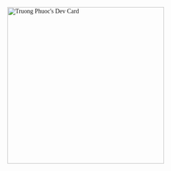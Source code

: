 <a href="https://app.daily.dev/truongphuoc"><img src="https://api.daily.dev/devcards/v2/mt7divzgyFUHTTaNIGOLV.png?type=default&r=fax" width="356" alt="Truong Phuoc's Dev Card"/></a>
<html lang="en-US" class="js-focus-visible" data-js-focus-visible=""><head><style type="text/css">.turbo-progress-bar {
  position: fixed;
  display: block;
  top: 0;
  left: 0;
  height: 3px;
  background: #0076ff;
  z-index: 2147483647;
  transition:
    width 300ms ease-out,
    opacity 150ms 150ms ease-in;
  transform: translate3d(0, 0, 0);
}
</style>
<meta content="text/html; charset=utf-8" http-equiv="Content-Type">
<link as="font" crossorigin="anonymous" href="https://assets.exercism.org/assets/poppins-v20-latin-regular-ac6d71b4d5fdd2b3dabc9a06ff6c001e4251da0b.woff2" rel="preload" type="font/woff2">
<link as="font" crossorigin="anonymous" href="https://assets.exercism.org/assets/poppins-v20-latin-600-179f97ec0275f09603a8db94d4380eb584d81cd5.woff2" rel="preload" type="font/woff2">
<link rel="stylesheet" href="https://assets.exercism.org/assets/website-39c4a5a5071fd301eeea4bb1240fb7976c0cef33.css" data-turbo-track="reload">
<link rel="stylesheet" href="https://assets.exercism.org/assets/profile-48b592cf900c707a2501abe26847bb507df66561.css" data-turbo-track="reload"><link rel="stylesheet" href="https://assets.exercism.org/assets/track-661e16f6d3a0515ac4298dc9d394aa2aee8b6759.css" data-turbo-track="reload">
<link as="font" crossorigin="anonymous" href="https://assets.exercism.org/assets/poppins-v20-latin-500-0da2d17e738f46d2a09e6fb7969da451719a9820.woff2" rel="preload" type="font/woff2">
<link as="font" crossorigin="anonymous" href="https://assets.exercism.org/assets/poppins-v20-latin-700-cb726212d5d525021752a1d8470a0fb593e0c49e.woff2" rel="preload" type="font/woff2">
<link as="font" crossorigin="anonymous" href="https://assets.exercism.org/assets/source-code-pro-v22-latin_latin-ext-regular-ac7e13e27e17f830518f9899f1928cb5bfde3c3b.woff2" rel="preload" type="font/woff2">
<style>
  @font-face {
    font-display: fallback;
    font-family: PoppinsInitial;
    font-weight: 400;
    src: url(https://assets.exercism.org/assets/poppins-v20-latin-regular-ac6d71b4d5fdd2b3dabc9a06ff6c001e4251da0b.woff2) format('woff2');
  }
</style>
<style>
  @font-face {
    font-display: fallback;
    font-family: PoppinsInitial;
    font-weight: 500;
    src: url(https://assets.exercism.org/assets/poppins-v20-latin-600-179f97ec0275f09603a8db94d4380eb584d81cd5.woff2) format('woff2');
  }
</style>
<style>
  @font-face {
    font-display: fallback;
    font-family: PoppinsInitial;
    font-weight: 600;
    src: url(https://assets.exercism.org/assets/poppins-v20-latin-600-179f97ec0275f09603a8db94d4380eb584d81cd5.woff2) format('woff2');
  }
</style>
<style>
  @font-face {
    font-display: fallback;
    font-family: PoppinsInitial;
    font-weight: 700;
    src: url(https://assets.exercism.org/assets/poppins-v20-latin-600-179f97ec0275f09603a8db94d4380eb584d81cd5.woff2) format('woff2');
  }
</style>
<style>
  body {
    --body-font: Poppins, PoppinsInitial, serif;
    font-family: var(--body-font);
    -webkit-font-smoothing: antialiased;
  }
</style>
<link rel="stylesheet" href="https://assets.exercism.org/assets/application-69fb7b3abaf2e7663cc89f6a267aa2796b38294d.css" data-turbo-track="reload">
<script src="https://assets.exercism.org/assets/core-b2c4d22ebaf0c278be84a5f436868441d72701c4.js" crossorigin="anonymous" type="module" data-turbo-track="reload" data-turbo-eval="false"></script>
<script src="https://assets.exercism.org/assets/application-2bb10bce5ce81198ab99a96b11cae9eb56519079.js" crossorigin="anonymous" type="module" data-turbo-track="reload" data-turbo-eval="false" defer="defer"></script>
<script src="https://assets.exercism.org/assets/internal-949c26761100e72912f1ea00fd0465b76c6dfc51.js" crossorigin="anonymous" type="module" data-turbo-track="reload" data-turbo-eval="false" defer="defer"></script>
<link rel="stylesheet" href="https://assets.exercism.org/assets/internal-4863594b00c0b47fec3c059f44133b2ac39650b6.css" data-turbo-track="reload">
<link rel="stylesheet" href="https://assets.exercism.org/assets/signed-in-f14fe847aec9b459a486525edea162647466a0cc.css" data-turbo-track="reload">
<script async="" data-api="/usage/api/event" data-domain="exercism.org" src="/usage/js/script.js"></script>

<meta content="width=device-width, initial-scale=1" name="viewport">
<link href="https://exercism.org/profiles/ttrece" rel="canonical">
<meta name="csrf-param" content="authenticity_token">


<meta name="action-cable-url" content="wss://exercism.org/cable">
<meta content="no-cache" name="turbo-cache-control">
<meta content="language-servers-925786784.eu-west-2.elb.amazonaws.com" name="language-server-url">
<meta content="https://exercism.org/api/v2/bug_reports" name="bug-reports-url">
<meta content="https://exercism.org/api/v2/markdown/parse" name="parse-markdown-url">
<meta content="1788361" name="user-id">
<meta content="pk_live_51IDGMXEoOT0Jqx0UGsyx7fUW7iojTCPobNQDDoVdVY64qsyeNyFDqQRAgXSdj2HF8mYzPGxsBWIEFPnenq0lEhLH00x7KfG52T" name="stripe-publishable-key">
<title>ttrece's profile on Exercism</title>
<meta content="Explore what ttrece has done on Exercism. Dig into their most interesting solutions, top contributions and most inspiring testimonials." name="description">
<meta content="width=device-width, initial-scale=1, viewport-fit=cover" name="viewport">
<meta content="summary_large_image" name="twitter:card">
<meta content="@exercism_io" name="twitter:site">
<meta content="@exercism_io" name="twitter:creator">
<meta content="https://exercism.org/profiles/ttrece?first_time=true" name="twitter:url">
<meta content="ttrece's profile on Exercism" name="twitter:title">
<meta content="Explore what ttrece has done on Exercism. Dig into their most interesting solutions, top contributions and most inspiring testimonials." name="twitter:description">
<meta content="https://exercism.org/profiles/ttrece.jpg" name="twitter:image">
<meta content="ttrece's profile on Exercism" property="og:title">
<meta content="website" property="og:type">
<meta content="https://exercism.org/profiles/ttrece?first_time=true" property="og:url">
<meta content="https://exercism.org/profiles/ttrece.jpg" property="og:image">
<meta content="Explore what ttrece has done on Exercism. Dig into their most interesting solutions, top contributions and most inspiring testimonials." property="og:description">
<meta content="Exercism" property="og:site_name">
<meta content="744760440" property="fb:admins">
<link href="https://assets.exercism.org/meta/apple-touch-icon.png" rel="apple-touch-icon" sizes="180x180">
<link href="https://assets.exercism.org/meta/favicon-32x32.png" rel="icon" sizes="32x32" type="image/png">
<link href="https://assets.exercism.org/meta/favicon-16x16.png" rel="icon" sizes="16x16" type="image/png">
<link href="/site.webmanifest" rel="manifest">
<link href="https://exercism.org/blog.rss" rel="alternate" title="Exercism's Blog" type="application/rss+xml">


<style type="text/css" id="operaUserStyle"></style><style type="text/css"></style><style type="text/css">#tudienjp * :not(svg,path){all:revert}#tudienjp svg{width:auto!important}#tudienjp{font-size:18px!important;font-family:Arial,ヒラギノ角ゴ Pro W3,Hiragino Kaku Gothic Pro,Osaka,メイリオ,Meiryo,ＭＳ Ｐゴシック,MS PGothic,sans-serif!important;color:#000!important;line-height:1.5!important;text-align:left!important}#tudienjp .o-result-item{line-height:1.5;display:block;margin-right:0;cursor:pointer}#tudienjp .o-result-item:hover{border-color:#c6d6ef!important}#tudienjp .o-selected-result{max-height:300px;overflow-y:scroll}#tudienjp .o-selected-result::-webkit-scrollbar{width:13px}#tudienjp .o-selected-result::-webkit-scrollbar-thumb{border-radius:10px;-webkit-box-shadow:inset 3px 0 0 3px #fff;background:rgba(0,0,0,.2)}#tudienjp .o-pop-nav div{font-size:14px;padding:3.2px 8px}#tudienjp .o-pop-speak{margin-top:5px;margin-right:8px;font-size:16px;cursor:pointer}#tudienjp .o-search-mobile{z-index:99998;position:absolute;display:none}#tudienjp .o-popup-tag{z-index:99999;position:absolute;display:none;padding:10px 5px 10px 10px}#tudienjp .o-bg-white{background-color:#fff!important}#tudienjp .o-border{border:1px solid #dee2e6!important}#tudienjp .o-rounded{border-radius:4px!important}#tudienjp .o-shadow{box-shadow:0 8px 16px rgba(0,0,0,.15)!important}#tudienjp .o-btn-close{box-sizing:content-box;width:16px;height:16px;padding:4px 4px;color:#000;background:transparent url("data:image/svg+xml;charset=utf-8,%3Csvg xmlns='http://www.w3.org/2000/svg' viewBox='0 0 16 16'%3E%3Cpath d='M.293.293a1 1 0 011.414 0L8 6.586 14.293.293a1 1 0 111.414 1.414L9.414 8l6.293 6.293a1 1 0 01-1.414 1.414L8 9.414l-6.293 6.293a1 1 0 01-1.414-1.414L6.586 8 .293 1.707a1 1 0 010-1.414z'/%3E%3C/svg%3E") 50%/16px auto no-repeat;border:0;border-radius:4px;opacity:.5;cursor:pointer}#tudienjp .o-btn-close:hover{opacity:.75}#tudienjp .o-me-1{margin-right:4px!important}#tudienjp .o-end-0{right:0!important}#tudienjp .o-top-0{top:0!important}#tudienjp .o-position-absolute{position:absolute!important}#tudienjp ul{padding-left:32px;display:block;list-style-type:disc;-webkit-margin-before:16px;margin-block-start:16px;-webkit-margin-after:16px;margin-block-end:16px;-webkit-margin-start:0;margin-inline-start:0;-webkit-margin-end:0;margin-inline-end:0;-webkit-padding-start:40px;padding-inline-start:40px}#tudienjp .o-pt-1{padding-top:4px!important}#tudienjp .mark,#tudienjp mark{padding:0!important;background-color:#ffffe0!important}#tudienjp .o-mt-1{margin-top:4px!important}#tudienjp .o-p-2{padding:8px!important}#tudienjp .o-mb-1{margin-bottom:4px!important}#tudienjp .o-border-3{border-width:3px!important}#tudienjp .o-text-secondary{color:#6c757d!important}#tudienjp .o-text-primary{cursor:pointer;color:#0d6efd}#tudienjp .o-text-primary:hover{text-decoration:underline}#tudienjp .o-w-100{width:100%!important}#tudienjp .o-link-danger{color:#dc3545}#tudienjp .o-link-danger:hover{color:#0d6efd}#tudienjp .o-link-ah:hover{color:#dc3545}#tudienjp .o-text-decoration-none{text-decoration:none!important}#tudienjp .o-fs-6,#tudienjp .o-small{font-size:16px!important}#tudienjp .o-ms-1{margin-left:4px!important}#tudienjp .o-mt-2{margin-top:8px!important}#tudienjp .o-float-start{float:left!important}#tudienjp label{display:inline-block}#tudienjp .o-float-end{float:right!important}#tudienjp .o-link-secondary{color:#6c757d!important}#tudienjp .o-result-item .o-inflect{font-size:14px;color:#666;overflow:hidden;text-overflow:ellipsis}#tudienjp .o-nav-tabs{border-bottom:1px solid #dee2e6}#tudienjp .o-nav{display:flex;flex-wrap:wrap;padding-left:0;margin-bottom:0;list-style:none}#tudienjp ul{margin-top:0;margin-bottom:16px}#tudienjp li{display:list-item;text-align:-webkit-match-parent}#tudienjp .o-nav-tabs .o-nav-item.show .o-nav-link,#tudienjp .o-nav-tabs .o-nav-link.active{color:#495057;background-color:#fff;border-color:#dee2e6 #dee2e6 #fff}#tudienjp .o-nav-link{display:block;padding:8px 16px;color:#0d6efd;text-decoration:none;transition:color .15s ease-in-out,background-color .15s ease-in-out,border-color .15s ease-in-out;cursor:pointer}#tudienjp .o-nav-tabs .o-nav-link{margin-bottom:-1px;background:0 0;border:1px solid transparent;border-top-left-radius:4px;border-top-right-radius:4px;line-height:1.5}#tudienjp svg:not(:host).o-svg-inline--fa,#tudienjp svg:not(:root).o-svg-inline--fa{overflow:visible;box-sizing:content-box}#tudienjp .o-svg-inline--fa{display:inline-block;height:16px;overflow:visible;vertical-align:-2px}#tudienjp .o-form-check{font-size:16px;font-weight:400;line-height:1.5;color:#212529;-webkit-text-size-adjust:100%;-webkit-tap-highlight-color:transparent;box-sizing:border-box;display:block;min-height:1.5rem;padding-left:1.5em;margin-bottom:0}#tudienjp .o-form-check-input{box-sizing:border-box;margin:0;font-family:inherit;font-size:inherit;line-height:inherit;width:1em;height:1em;margin-top:.25em;vertical-align:top;background-color:#fff;background-repeat:no-repeat;background-position:50%;background-size:contain;border:1px solid rgba(0,0,0,.25);-webkit-appearance:none;-moz-appearance:none;appearance:none;-webkit-print-color-adjust:exact;float:left;margin-left:-1.5em;border-radius:.25em}#tudienjp .o-form-check-input:before{content:""}#tudienjp .o-form-check-input:checked[type=checkbox]{background-color:#0d6efd;border-color:#0d6efd;background-image:url("data:image/svg+xml;charset=utf-8,%3Csvg xmlns='http://www.w3.org/2000/svg' viewBox='0 0 20 20'%3E%3Cpath fill='none' stroke='%23fff' stroke-linecap='round' stroke-linejoin='round' stroke-width='3' d='M6 10l3 3 6-6'/%3E%3C/svg%3E")}#tudienjp del{color:#6c757d!important}</style><style id="mttstyle">
    #mttContainer {
      left: 0 !important;
      top: 0 !important;
      position: fixed !important;
      z-index: 100000200 !important;
      width: 1000px !important;
      margin-left: -500px !important;
      background-color: #00000000  !important;
      pointer-events: none !important;
    }
    .bootstrapiso .tooltip {
      width:auto  !important;
      height:auto  !important;
      background:transparent  !important;
      border:none !important;
      border-radius: 0px !important;
      visibility: visible  !important;
      pointer-events: none !important;
    }
    .bootstrapiso .tooltip-inner {
      font-size: 14px  !important;
      max-width: 200px  !important;
      text-align: center !important;
      backdrop-filter: blur(15px)  !important; 
      background-color: #e6f9ff !important;
      color: #000 !important;
      border-radius: .25rem !important;
      pointer-events: none !important;
    }
    .bootstrapiso .arrow::before {
      border-top-color: #b3ecff !important;
      border-bottom-color: #b3ecff !important;
    }
    </style><style id="turbo-style"></style><link type="text/css" rel="stylesheet" href="https://assets.exercism.org/assets/profile-48b592cf900c707a2501abe26847bb507df66561.css"><meta name="csrf-token" content="QzInXbVb5RNgbrIcGBXhMdmM1qEfn2JzHeWlrwu2tHQTCb1VMXJ67qejfegeW2P0reA2Q6P-e8eunQBuXVNeuA"></head>
<body class="namespace- controller-profiles action-show theme-light user-signed_in">
<header id="site-header"><a class="announcement-bar md:block hidden" href="/insiders"><div class="lg-container"><span class="emoji mr-6">👋</span><span>Enjoying Exercism? We need your help to survive…</span><strong>Please support us if you can!</strong></div></a><div class="lg-container container"><a class="exercism-link xl:block" data-turbo-frame="tf-main" href="/"><img alt="Exercism" class="c-icon" src="https://assets.exercism.org/assets/icons/exercism-with-logo-black-12752bd7fcf6862ba8ad7a2b75e21a9b2409d7fd.svg"></a><div class="docs-search"><div class="c-search-bar"><input class="--search" placeholder="Search Exercism's docs..."></div></div><nav class="signed-in" role="navigation"><ul><li class="nav-element "><a tabindex="0" role="none" class="nav-element-link nav-element-focusable" href="/tracks"><span tabindex="-1" role="none" class="nav-element-label ">Learn</span></a><div class="nav-element-dropdown has-view" style="--dropdown-offset: -0px;" role="menu"><ul><li><a tabindex="0" role="none" class="nav-element-link nav-element-focusable" href="/tracks"><div class="nav-dropdown-element" role="menuitem"><img alt="" class="c-icon filter-none" src="https://assets.exercism.org/assets/icons/nav-tracks-9fea2eca1d8eb6bcb7da69ce8e4fd34631b366e3.svg"><div class="overflow-hidden pr-40"><h6>Language Tracks</h6><p>Upskill in 65+ languages</p></div></div></a><div class="nav-dropdown-view"><div class="nav-dropdown-view-content"><div class="flex flex-row border-b-2 border-backgroundColorNavDropdown py-12 px-20">
<div class="text-h5">Your recent tracks</div>
<a class="ml-auto flex btn-link" href="/tracks"><div>See all</div>
<img alt="" class="c-icon" src="https://assets.exercism.org/assets/icons/arrow-right-0f5e363467e0c55fe280b4864639a9c677afa0d2.svg">
</a></div>
<div class="nav-dropdown-track-list flex flex-col">
<a class="hover:bg-backgroundColorHoverMenuTrack pt-10 pb-16 px-20 bg-backgroundColorA border-b-2 border-backgroundColorNavDropdown" href="/tracks/javascript"><div class="flex flex-row items-start">
<img class="w-[48px] h-[48px] mr-16" src="https://assets.exercism.org/tracks/javascript.svg">
<div class="flex flex-col w-fill">
<div class="text-h6 mb-8">JavaScript</div>
<div class="flex flex-row bg-backgroundColorI rounded-8 mb-12 w-fill h-[6px]">
<div class="rounded-8 h-fill min-w-[6px]" style="background:var(--fillColorProgress);width:6.3%"></div>
</div>
<div class="text-13 leading-150 text-textColor6">Last touched 1 day</div>
</div>
</div>
</a></div>
</div></div></li><li><a tabindex="0" role="none" class="nav-element-link nav-element-focusable" href="/challenges/48in24"><div class="nav-dropdown-element" role="menuitem"><img alt="" class="c-icon filter-none" src="https://assets.exercism.org/assets/icons/nav-12in23-303e03b7ca8a8bee4dce835c02772ea4a3c86b49.svg"><div class="overflow-hidden pr-40"><h6>#48in24 Challenge</h6><p>A different challenge each week in 2024</p></div></div></a><div class="nav-dropdown-view"><div class="nav-dropdown-view-content"><div class="text-center flex flex-col items-center items-stretch pt-32 px-24">
<h2 class="text-h4 mb-8">The #48in24 Challenge</h2>
<p class="text-p-base font-semibold mb-8">
Try out a different programming challenge each week during 2024, curated and guided by us!
</p>
<p class="text-p-base mb-16">
Build your programming skills one week at a time.
Join our community as we explore a different exercise each week, digging into how it can be solved with different languages and paradigms.
</p>
<a class="btn-primary btn-s mb-12" href="/challenges/48in24">Explore #48in24</a>
<p class="text-p-small mb-8">
For each week we've chosen a different exercise to feature, with approaches, walkthroughs, videos, and more.
</p>
</div>
</div></div></li><li><a tabindex="0" role="none" class="nav-element-link nav-element-focusable" href="/journey"><div class="nav-dropdown-element" role="menuitem"><img alt="" class="c-icon filter-none" src="https://assets.exercism.org/assets/icons/nav-journey-08d0785bc7b3d22d165f2865db17ed403851890a.svg"><div class="overflow-hidden pr-40"><h6>Your Journey</h6><p>Explore your Exercism journey</p></div></div></a><div class="nav-dropdown-view"><div class="nav-dropdown-view-content"><div id="journey-view">
<div class="journey-contents">
<div class="content">
<img alt="" class="c-icon" src="https://assets.exercism.org/assets/icons/reputation-5b5938e36519908ac61075db3b9826307a0f907a.svg">
<span>Reputation</span>
</div>
<div class="content">
<img alt="" class="c-icon" src="https://assets.exercism.org/assets/icons/badges-72101413cc294464bcbce9d5b1a87a8876fd7cab.svg">
<span>Badges</span>
</div>
<div class="content">
<img alt="" class="c-icon" src="https://assets.exercism.org/assets/icons/code-history-f2bb78481f54c3df3b45e294bdc554bbdff4d2b1.svg">
<span>History</span>
</div>
<div class="content">
<span>And more…</span>
</div>
</div>
</div>
</div></div></li></ul></div><div class="arrow"></div></li><li class="nav-element "><a tabindex="0" role="none" class="nav-element-link nav-element-focusable" href="/community"><span tabindex="-1" role="none" class="nav-element-label ">Discover</span></a><div class="nav-element-dropdown has-no-view" style="--dropdown-offset: -20px;" role="menu"><ul><li><a tabindex="0" role="none" class="nav-element-link nav-element-focusable" href="/perks"><div class="nav-dropdown-element" role="menuitem"><img alt="" class="c-icon filter-none" src="https://assets.exercism.org/assets/icons/perks-gradient-0e53b8b88c052e0ccfe01e285368fc9f9af379d7.svg"><div class="overflow-hidden pr-40"><h6>Exercism Perks</h6><p>Offers &amp; discounts from our partners</p></div></div></a></li><li><a tabindex="0" role="none" class="nav-element-link nav-element-focusable" href="/community/videos"><div class="nav-dropdown-element" role="menuitem"><img alt="" class="c-icon filter-none" src="https://assets.exercism.org/assets/icons/external-site-youtube-576ec3c908a28230467d08470876b23c722f30da.svg"><div class="overflow-hidden pr-40"><h6>Community Videos</h6><p>Streaming, walkthroughs &amp; more</p></div></div></a></li><li><a tabindex="0" role="none" class="nav-element-link nav-element-focusable" href="/community/brief_introductions"><div class="nav-dropdown-element" role="menuitem"><img alt="" class="c-icon filter-none" src="https://assets.exercism.org/assets/icons/brief-introductions-gradient-3439520e35035eed80d2dd3007a6cd169002a506.svg"><div class="overflow-hidden pr-40"><h6>Brief Introduction Series</h6><p>Short language overviews</p></div></div></a></li><li><a tabindex="0" role="none" class="nav-element-link nav-element-focusable" href="/community/interviews"><div class="nav-dropdown-element" role="menuitem"><img alt="" class="c-icon filter-none" src="https://assets.exercism.org/assets/icons/interview-gradient-af38864f2f7811ce5ed451df999f845ff7ea615b.svg"><div class="overflow-hidden pr-40"><h6>Interviews &amp; Stories</h6><p>Get inspired by people's stories</p></div></div></a></li><li><a tabindex="0" role="none" class="nav-element-link nav-element-focusable" target="_blank" rel="noreferrer" href="/r/discord"><div class="nav-dropdown-element" role="menuitem"><img alt="" class="c-icon filter-none" src="https://assets.exercism.org/assets/icons/external-site-discord-blue-601d4e0f105167ec2923cc05ff798066cef6018c.svg"><div class="overflow-hidden pr-40"><h6>Discord</h6><p>Chat &amp; hang with the community</p></div><img alt="The link opens in a new window or tab" class="c-icon external-icon filter-textColor6" src="https://assets.exercism.org/assets/icons/external-link-49b422d65245eaf4cb29a072e85d73b5c6b8aa04.svg"></div></a></li><li><a tabindex="0" role="none" class="nav-element-link nav-element-focusable" target="_blank" rel="noreferrer" href="/r/forum"><div class="nav-dropdown-element" role="menuitem"><img alt="" class="c-icon filter-none" src="https://assets.exercism.org/assets/icons/discourser-a9f3a217ecdcdf6ad48cc87060162217030d2eb8.svg"><div class="overflow-hidden pr-40"><h6>Forum</h6><p>Dig deeper into topics</p></div><img alt="The link opens in a new window or tab" class="c-icon external-icon filter-textColor6" src="https://assets.exercism.org/assets/icons/external-link-49b422d65245eaf4cb29a072e85d73b5c6b8aa04.svg"></div></a></li></ul></div><div class="arrow"></div></li><li class="nav-element "><a tabindex="0" role="none" class="nav-element-link nav-element-focusable" href="/contributing"><span tabindex="-1" role="none" class="nav-element-label ">Contribute</span></a><div class="nav-element-dropdown has-no-view" style="--dropdown-offset: -20px;" role="menu"><ul><li><a tabindex="0" role="none" class="nav-element-link nav-element-focusable" href="/contributing"><div class="nav-dropdown-element" role="menuitem"><img alt="" class="c-icon filter-textColor6" src="https://assets.exercism.org/assets/icons/overview-9e9a39e9f2e81d2a28adf4254c588f9864d7e3a3.svg"><div class="overflow-hidden pr-40"><h6>Getting started</h6><p>How you can help Exercism</p></div></div></a></li><li><a tabindex="0" role="none" class="nav-element-link nav-element-focusable" href="/mentoring"><div class="nav-dropdown-element" role="menuitem"><img alt="" class="c-icon filter-textColor6" src="https://assets.exercism.org/assets/icons/mentoring-4d1e266458e8e3293b94679b92ccea4aa2cdb58b.svg"><div class="overflow-hidden pr-40"><h6>Mentoring</h6><p>Support others as they learn</p></div></div></a></li><li><a tabindex="0" role="none" class="nav-element-link nav-element-focusable" href="/docs"><div class="nav-dropdown-element" role="menuitem"><img alt="" class="c-icon filter-textColor6" src="https://assets.exercism.org/assets/icons/docs-95801430359f8daa2166eda2663cf925b26e7ac6.svg"><div class="overflow-hidden pr-40"><h6>Docs</h6><p>Everything you need to help</p></div></div></a></li><li><a tabindex="0" role="none" class="nav-element-link nav-element-focusable" href="/contributing/contributors"><div class="nav-dropdown-element" role="menuitem"><img alt="" class="c-icon filter-textColor6" src="https://assets.exercism.org/assets/icons/contributors-8873894d89a89d8a22512b9253d17a57b91df2d7.svg"><div class="overflow-hidden pr-40"><h6>Contributors</h6><p>Meet the people behind Exercism</p></div></div></a></li></ul></div><div class="arrow"></div></li><li class="nav-element "><span tabindex="0" role="none" class="nav-element-label nav-element-focusable">More</span><div class="nav-element-dropdown has-no-view" style="--dropdown-offset: -0px;" role="menu"><ul><li><a tabindex="0" role="none" class="nav-element-link nav-element-focusable" href="/donate"><div class="nav-dropdown-element" role="menuitem"><img alt="" class="c-icon filter-textColor6" src="https://assets.exercism.org/assets/icons/donate-f0162e3dfad842a240d30ef6d422c5f4a969d857.svg"><div class="overflow-hidden pr-40"><h6>Donate</h6><p>Help support our mission</p></div></div></a></li><li><a tabindex="0" role="none" class="nav-element-link nav-element-focusable" href="/about"><div class="nav-dropdown-element" role="menuitem"><img alt="" class="c-icon filter-textColor6" src="https://assets.exercism.org/assets/icons/exercism-face-0c7e5dc39e944a18810e6e770430b3f1e06a81cb.svg"><div class="overflow-hidden pr-40"><h6>About Exercism</h6><p>Learn about our organisation</p></div></div></a></li><li><a tabindex="0" role="none" class="nav-element-link nav-element-focusable" href="/about/impact"><div class="nav-dropdown-element" role="menuitem"><img alt="" class="c-icon filter-textColor6" src="https://assets.exercism.org/assets/icons/report-23dfcc2b358696fb11fa6c7797edfc0d41ae0803.svg"><div class="overflow-hidden pr-40"><h6>Our Impact</h6><p>Explore what we've achieved</p></div></div></a></li><li><a tabindex="0" role="none" class="nav-element-link nav-element-focusable" href="/insiders"><div class="nav-dropdown-element" role="menuitem"><img alt="" class="c-icon filter-none" src="https://assets.exercism.org/assets/icons/insiders-d0418ec8b59d21a8852f7326404fa20b2d21785d.svg"><div class="overflow-hidden pr-40"><h6>Insiders</h6><p>Our way of saying thank you</p></div></div></a></li><li><a tabindex="0" role="none" class="nav-element-link nav-element-focusable" target="_blank" rel="noreferrer" href="https://swag.exercism.org"><div class="nav-dropdown-element" role="menuitem"><img alt="" class="c-icon filter-textColor6" src="https://assets.exercism.org/assets/icons/swag-0760af62a6d6604449903cb919774da3e1d3b4f6.svg"><div class="overflow-hidden pr-40"><h6>SWAG</h6><p>Hoodies, stickers &amp; more</p></div><img alt="The link opens in a new window or tab" class="c-icon external-icon filter-textColor6" src="https://assets.exercism.org/assets/icons/external-link-49b422d65245eaf4cb29a072e85d73b5c6b8aa04.svg"></div></a></li></ul></div><div class="arrow"></div></li><li class="nav-element insiders"><a tabindex="0" role="none" class="nav-element-link nav-element-focusable" href="/insiders"><span tabindex="-1" role="none" class="nav-element-label ">Insiders</span></a><div class="nav-element-dropdown only-view" style="--dropdown-offset: -150px;"><div class="nav-dropdown-view"><div class="nav-dropdown-view-content"><a href="/insiders"><div class="bg-darkBlueViolet flex flex-col px-24 pt-20 pb-24 theme-dark">
<img alt="" class="c-icon w-[48px] h-[48px] mb-16" src="https://assets.exercism.org/assets/icons/insiders-d0418ec8b59d21a8852f7326404fa20b2d21785d.svg">
<h2 class="text-h3 mb-2 !text-white">Exercism Insiders</h2>
<p class="text-h6 mb-8 !text-white">Exercism needs your help to survive &amp; thrive!</p>
<div class="text-p-base mb-12 color-[#cbc9d9] max-w-[370px]">
Donate to Exercism and get behind-the-scenes access and bonus features like
<strong class="color-[#f0f3f9]">Dark Mode, ChatGPT integration, extra mentoring slots, exclusive badges</strong>,
and more.
</div>
<div class="btn-s btn-primary">Learn More</div>
<div class="text-p-small border-t-1 border-borderColor5 mt-16 pt-16 color-[#cbc9d9] max-w-[370px]">
Exercism is a registered not-for-profit. All donations are spent on running and improving the platform.
</div>
</div>
</a></div></div></div><div class="arrow"></div></li><div class="c-react-component c-react-wrapper-common-theme-toggle-button" data-react-id="common-theme-toggle-button" data-react-data="{&quot;links&quot;:{&quot;update&quot;:&quot;https://exercism.org/api/v2/settings/user_preferences&quot;,&quot;insiders&quot;:&quot;/insiders&quot;},&quot;disabled&quot;:true,&quot;default_theme&quot;:null}" data-react-hydrate="false"><div class="ml-24" aria-expanded="false"><button disabled="" class="toggle-button"><label class="switch"><input type="checkbox" readonly=""><span class="slider round"></span></label></button></div></div></ul></nav><div class="user-section"><div class="c-react-component c-react-wrapper-dropdowns-notifications" data-react-id="dropdowns-notifications" data-react-data="{&quot;endpoint&quot;:&quot;https://exercism.org/api/v2/notifications?for_header=true&quot;}" data-react-hydrate="false"><button class="c-notification --single-digit" aria-label="Open notifications" aria-controls="17f155a3-518e-432d-bb46-ed1de453e092" aria-haspopup="true"><img src="https://assets.exercism.org/assets/icons/notifications-2e6c2d672e24a543905250aefc304f77e88718ff.svg" alt="You have 1 notifications" class="c-icon"><div class="--count">1</div></button></div><div class="c-react-component c-react-wrapper-dropdowns-reputation" data-react-id="dropdowns-reputation" data-react-data="{&quot;reputation&quot;:&quot;9&quot;,&quot;is_seen&quot;:false,&quot;endpoint&quot;:&quot;https://exercism.org/api/v2/reputation?for_header=true&quot;}" data-react-hydrate="false"><div class="flex gap-8"><button class="c-primary-reputation" aria-label="9 reputation" aria-controls="bb8321b4-4983-4463-861f-03a85d5036a3" aria-haspopup="true"><img src="https://assets.exercism.org/assets/icons/reputation-5b5938e36519908ac61075db3b9826307a0f907a.svg" alt="Reputation" class="c-icon"><span>9</span><div class="--notification unseen"></div></button></div></div><div class="c-react-component c-react-wrapper-dropdowns-dropdown" data-react-id="dropdowns-dropdown" data-react-data="{&quot;menu_button&quot;:{&quot;label&quot;:&quot;Button to open the profile menu&quot;,&quot;className&quot;:&quot;user-menu&quot;,&quot;html&quot;:&quot;\u003cdiv class=\&quot;c-avatar\&quot; style=\&quot;background-image:url(\u0026quot;https://assets.exercism.org/avatars/1788361/0\u0026quot;)\&quot;\u003e\u003cimg alt=\&quot;Uploaded avatar of ttrece\&quot; class=\&quot;sr-only\&quot; src=\&quot;https://assets.exercism.org/avatars/1788361/0\&quot; /\u003e\u003c/div\u003e\u003cimg alt=\&quot;Profile Menu\&quot; class=\&quot;c-icon\&quot; src=\&quot;https://assets.exercism.org/assets/icons/more-vertical-371ef6f2314bb5dbe5d3892a7ee098c6ebc3cf30.svg\&quot; /\u003e&quot;},&quot;menu_items&quot;:[{&quot;html&quot;:&quot;\u003ca href=\&quot;/profiles/ttrece\&quot;\u003e\u003cdiv class=\&quot;c-avatar\&quot; style=\&quot;background-image:url(\u0026quot;https://assets.exercism.org/avatars/1788361/0\u0026quot;)\&quot;\u003e\u003cimg alt=\&quot;Your uploaded avatar\&quot; class=\&quot;sr-only\&quot; src=\&quot;https://assets.exercism.org/avatars/1788361/0\&quot; /\u003e\u003c/div\u003e\u003cdiv class=\&quot;info\&quot;\u003e\u003cdiv class=\&quot;name\&quot;\u003eThomas Truong\u003c/div\u003e\u003cdiv class=\&quot;handle flex\&quot;\u003e\u003cspan\u003e@\u003c/span\u003e\u003cspan class=\&quot;inline-flex items-center leading-150\&quot;\u003ettrece\u003c/span\u003e\u003c/div\u003e\u003c/div\u003e\u003cimg alt=\&quot;Open public profile\&quot; class=\&quot;c-icon\&quot; src=\&quot;https://assets.exercism.org/assets/icons/external-link-49b422d65245eaf4cb29a072e85d73b5c6b8aa04.svg\&quot; /\u003e\u003c/a\u003e&quot;,&quot;className&quot;:&quot;profile&quot;},{&quot;html&quot;:&quot;\u003cdiv class=\&quot;c-primary-reputation\&quot; aria-label=\&quot;9 reputation\&quot;\u003e\u003cimg alt=\&quot;Reputation\&quot; class=\&quot;c-icon\&quot; src=\&quot;https://assets.exercism.org/assets/icons/reputation-5b5938e36519908ac61075db3b9826307a0f907a.svg\&quot; /\u003e\u003cspan\u003e9\u003c/span\u003e\u003c/div\u003e&quot;,&quot;className&quot;:&quot;reputation&quot;},{&quot;html&quot;:&quot;\u003ca href=\&quot;/dashboard\&quot;\u003eDashboard\u003c/a\u003e&quot;,&quot;className&quot;:&quot;opt site-link&quot;},{&quot;html&quot;:&quot;\u003ca href=\&quot;/tracks\&quot;\u003eTracks\u003c/a\u003e&quot;,&quot;className&quot;:&quot;opt site-link&quot;},{&quot;html&quot;:&quot;\u003ca href=\&quot;/mentoring/inbox\&quot;\u003eMentoring\u003c/a\u003e&quot;,&quot;className&quot;:&quot;opt site-link&quot;},{&quot;html&quot;:&quot;\u003ca href=\&quot;/community\&quot;\u003eCommunity\u003c/a\u003e&quot;,&quot;className&quot;:&quot;opt site-link&quot;},{&quot;html&quot;:&quot;\u003ca href=\&quot;/insiders\&quot;\u003eInsiders 💜\u003c/a\u003e&quot;,&quot;className&quot;:&quot;opt site-link&quot;},{&quot;html&quot;:&quot;\u003ca href=\&quot;/donate\&quot;\u003eDonate\u003c/a\u003e&quot;,&quot;className&quot;:&quot;opt site-link donate&quot;},{&quot;html&quot;:&quot;\u003ca href=\&quot;/profiles/ttrece\&quot;\u003ePublic Profile\u003c/a\u003e&quot;,&quot;className&quot;:&quot;opt&quot;},{&quot;html&quot;:&quot;\u003ca href=\&quot;/journey\&quot;\u003eYour Journey\u003c/a\u003e&quot;,&quot;className&quot;:&quot;opt&quot;},{&quot;html&quot;:&quot;\u003ca href=\&quot;/settings\&quot;\u003eSettings\u003c/a\u003e&quot;,&quot;className&quot;:&quot;opt&quot;},{&quot;html&quot;:&quot;\u003cform class=\&quot;button_to\&quot; method=\&quot;post\&quot; action=\&quot;/users/sign_out\&quot;\u003e\u003cinput type=\&quot;hidden\&quot; name=\&quot;_method\&quot; value=\&quot;delete\&quot; autocomplete=\&quot;off\&quot; /\u003e\u003cbutton type=\&quot;submit\&quot;\u003eSign out\u003c/button\u003e\u003cinput type=\&quot;hidden\&quot; name=\&quot;authenticity_token\&quot; value=\&quot;i3p8SKUmruT3EEBp0BMVXjzzxKPSScg_s_2DofZxfLF6MJwRUyecMJB6Syf3OyuP_f9C-2E2IRHYlEnNZ8b5Jg\&quot; autocomplete=\&quot;off\&quot; /\u003e\u003c/form\u003e&quot;,&quot;className&quot;:&quot;opt&quot;}]}" data-react-hydrate="false"><button class="user-menu " aria-label="Button to open the profile menu" aria-controls="1e6cbbd4-e5d3-4b22-a797-aef7e7a2ebcd" aria-haspopup="true"><div class="c-avatar" style="background-image:url(&quot;https://assets.exercism.org/avatars/1788361/0&quot;)"><img alt="Uploaded avatar of ttrece" class="sr-only" src="https://assets.exercism.org/avatars/1788361/0"></div><img alt="Profile Menu" class="c-icon" src="https://assets.exercism.org/assets/icons/more-vertical-371ef6f2314bb5dbe5d3892a7ee098c6ebc3cf30.svg"></button></div></div></div></header>
<turbo-frame data-turbo-action="advance" id="tf-main"><link rel="stylesheet" href="https://assets.exercism.org/assets/profile-48b592cf900c707a2501abe26847bb507df66561.css" data-turbo-track="reload"><link rel="stylesheet" href="https://assets.exercism.org/assets/track-661e16f6d3a0515ac4298dc9d394aa2aee8b6759.css" data-turbo-track="reload">
<div class="c-react-component c-react-wrapper-profile-first-time-modal" data-react-id="profile-first-time-modal" data-react-data="{&quot;links&quot;:{&quot;profile&quot;:&quot;https://exercism.org/profiles/ttrece&quot;}}" data-react-hydrate="false"></div>
<div id="page-profile">
<header class="c-profile-header">
<div class="lg-container">
<div class="info-section">
<div class="c-avatar" style="background-image:url(&quot;https://assets.exercism.org/avatars/1788361/0&quot;)"><img alt="Uploaded avatar of ttrece" class="sr-only" src="https://assets.exercism.org/avatars/1788361/0"></div>
<div class="info">
<div class="heading">
<h1><span class="inline-flex items-center leading-150">ttrece</span></h1>
<div class="c-primary-reputation" aria-label="9 reputation"><img alt="Reputation" class="c-icon" src="https://assets.exercism.org/assets/icons/reputation-5b5938e36519908ac61075db3b9826307a0f907a.svg"><span>9</span></div>
<div class="tracks">
</div>
</div>
<div class="name">Thomas Truong</div>
<div class="details">
<div class="location">
<img alt="Located in" class="c-icon" src="https://assets.exercism.org/assets/icons/location-bd26e6dfc9d9d8b448b8e1f4637792133e507d2e.svg">
Ho Chi Minh city
</div>
<div class="joined">
<img alt="" class="c-icon" src="https://assets.exercism.org/assets/icons/clock-0de46e42eaaa13df638aa34b8f027f4ca1939bc9.svg">
<time>Joined Jan 2024</time>
</div>
</div>
</div>
<div class="badges-and-tags">
<div class="header">
<img alt="" class="c-icon" src="https://assets.exercism.org/assets/icons/badges-72101413cc294464bcbce9d5b1a87a8876fd7cab.svg">
<h3>2 badges collected</h3>
<a class="c-prominent-link" href="/profiles/ttrece/badges"><span>See all</span><img alt="" class="c-icon" src="https://assets.exercism.org/assets/icons/arrow-right-0f5e363467e0c55fe280b4864639a9c677afa0d2.svg"></a>
</div>
<a href="/profiles/ttrece/badges"><div class="badges">
<div class="c-badge">
<div class="c-badge-medallion --common">
<img alt="Badge: Rookie" class="c-icon" src="https://assets.exercism.org/assets/icons/editor-f3dbecf27d40b9fe69cc3d72364d6376cf9e8710.svg">
</div>
</div>
<div class="c-badge">
<div class="c-badge-medallion --common">
<img alt="Badge: Member" class="c-icon" src="https://assets.exercism.org/assets/icons/logo-42e9b829cf6816496069a62608cb51e7c13624bd.svg">
</div>
</div>
</div>
</a></div>
</div>
<div class="tabs-section scroll-x-hidden" data-scrollable-container="true">
<a data-scroll-into-view="X" class="c-tab-2 selected" href="/profiles/ttrece"><img alt="" class="c-icon" src="https://assets.exercism.org/assets/icons/overview-9e9a39e9f2e81d2a28adf4254c588f9864d7e3a3.svg">
<span>Summary</span>
</a><a class="c-tab-2 " href="/profiles/ttrece/solutions"><img alt="" class="c-icon" src="https://assets.exercism.org/assets/icons/community-solutions-ca68d8db02e92d9d9c5e4c46680902caa24d1c11.svg">
<span>Published Solutions</span>
</a><a class="c-tab-2 " href="/profiles/ttrece/badges"><img alt="" class="c-icon" src="https://assets.exercism.org/assets/icons/badges-72101413cc294464bcbce9d5b1a87a8876fd7cab.svg">
<span>Badges</span>
</a><div class="external-links">
</div>
</div>
</div>
</header>

<article>
<div class="c-react-component c-react-wrapper-profile-contributions-summary" data-react-id="profile-contributions-summary" data-react-data="{&quot;tracks&quot;:[{&quot;slug&quot;:null,&quot;title&quot;:&quot;All Tracks&quot;,&quot;icon_url&quot;:null,&quot;categories&quot;:[{&quot;id&quot;:&quot;publishing&quot;,&quot;reputation&quot;:9,&quot;metric_full&quot;:&quot;9 solutions published&quot;,&quot;metric_short&quot;:&quot;9 solutions&quot;},{&quot;id&quot;:&quot;mentoring&quot;,&quot;reputation&quot;:0,&quot;metric_full&quot;:&quot;No students mentored&quot;,&quot;metric_short&quot;:&quot;No students&quot;},{&quot;id&quot;:&quot;authoring&quot;,&quot;reputation&quot;:0,&quot;metric_full&quot;:&quot;No exercises contributed&quot;,&quot;metric_short&quot;:&quot;No exercises&quot;},{&quot;id&quot;:&quot;building&quot;,&quot;reputation&quot;:0,&quot;metric_full&quot;:&quot;No PRs accepted&quot;,&quot;metric_short&quot;:&quot;No PRs accepted&quot;},{&quot;id&quot;:&quot;maintaining&quot;,&quot;reputation&quot;:0,&quot;metric_full&quot;:&quot;No PRs reviewed&quot;,&quot;metric_short&quot;:&quot;No PRs reviewed&quot;},{&quot;id&quot;:&quot;other&quot;,&quot;reputation&quot;:0}]},{&quot;slug&quot;:&quot;javascript&quot;,&quot;title&quot;:&quot;JavaScript&quot;,&quot;icon_url&quot;:&quot;https://assets.exercism.org/tracks/javascript.svg&quot;,&quot;categories&quot;:[{&quot;id&quot;:&quot;publishing&quot;,&quot;reputation&quot;:9,&quot;metric_full&quot;:&quot;9 solutions published&quot;,&quot;metric_short&quot;:&quot;9 solutions&quot;},{&quot;id&quot;:&quot;mentoring&quot;,&quot;reputation&quot;:0,&quot;metric_full&quot;:&quot;No students mentored&quot;,&quot;metric_short&quot;:&quot;No students&quot;},{&quot;id&quot;:&quot;authoring&quot;,&quot;reputation&quot;:0,&quot;metric_full&quot;:&quot;No exercises contributed&quot;,&quot;metric_short&quot;:&quot;No exercises&quot;},{&quot;id&quot;:&quot;building&quot;,&quot;reputation&quot;:0,&quot;metric_full&quot;:&quot;No PRs accepted&quot;,&quot;metric_short&quot;:&quot;No PRs accepted&quot;},{&quot;id&quot;:&quot;maintaining&quot;,&quot;reputation&quot;:0,&quot;metric_full&quot;:&quot;No PRs reviewed&quot;,&quot;metric_short&quot;:&quot;No PRs reviewed&quot;},{&quot;id&quot;:&quot;other&quot;,&quot;reputation&quot;:0}]}],&quot;handle&quot;:&quot;ttrece&quot;,&quot;links&quot;:{&quot;contributions&quot;:&quot;https://exercism.org/profiles/ttrece/contributions&quot;}}" data-react-hydrate="false"><div class="lg-container container"><section class="contributions-section c-contributions-summary"><div class="summary"><header class="section-header"><div class="c-icon --hex"><img src="https://assets.exercism.org/assets/icons/contribute-269d926a07a0b503203914911e0a5704469ae8c4.svg" alt=""></div><h2>Contributions</h2></header><div class="c-primary-reputation --large">ttrece has<img src="https://assets.exercism.org/assets/icons/reputation-5b5938e36519908ac61075db3b9826307a0f907a.svg" alt="" class="c-icon">9 Reputation</div><div class="c-single-select c-track-select --size-large"><button type="button" aria-controls="79b2fa39-9193-4ddd-9bf6-6dd2651c7fd6" aria-haspopup="true"><div class="value"><img src="https://assets.exercism.org/assets/icons/all-tracks-5723af830c1df04c577e2aefdc8003f62c4270ec.svg" alt="" class="c-icon all"><div class="track-title">All Tracks</div><div class="count">9 rep</div></div><img src="https://assets.exercism.org/assets/icons/chevron-down-5ae28e42ee217bae38f4eb1c119cafd0301dd5f6.svg" alt="Click to change" class="c-icon action-icon"></button></div><div class="category"><div class="c-icon --hex"><img src="https://assets.exercism.org/assets/icons/community-solutions-ca68d8db02e92d9d9c5e4c46680902caa24d1c11.svg" alt=""></div><div class="info"><div class="title">Publishing</div><div class="subtitle">9 solutions published</div></div><div class="reputation">9 rep</div></div><div class="category"><div class="c-icon --hex"><img src="https://assets.exercism.org/assets/icons/mentoring-4d1e266458e8e3293b94679b92ccea4aa2cdb58b.svg" alt=""></div><div class="info"><div class="title">Mentoring</div><div class="subtitle">No students mentored</div></div><div class="reputation">No rep</div></div><div class="category"><div class="c-icon --hex"><img src="https://assets.exercism.org/assets/icons/authoring-1741ad702c0fb211dc1a42b66df21f7c8dfcbf91.svg" alt=""></div><div class="info"><div class="title">Authoring</div><div class="subtitle">No exercises contributed</div></div><div class="reputation">No rep</div></div><div class="category"><div class="c-icon --hex"><img src="https://assets.exercism.org/assets/icons/building-063652461094d5ce92b137453e734fcff2caaf68.svg" alt=""></div><div class="info"><div class="title">Building</div><div class="subtitle">No PRs accepted</div></div><div class="reputation">No rep</div></div><div class="category"><div class="c-icon --hex"><img src="https://assets.exercism.org/assets/icons/maintaining-f3ab75a0a297f4cd2c62043894f47723cc82aecf.svg" alt=""></div><div class="info"><div class="title">Maintaining</div><div class="subtitle">No PRs reviewed</div></div><div class="reputation">No rep</div></div><div class="category"><div class="c-icon --hex"><img src="https://assets.exercism.org/assets/icons/more-horizontal-3d03736796a8555be89dea121bbb1721f6703001.svg" alt=""></div><div class="info"><div class="title">Other</div></div><div class="reputation">No rep</div></div><a href="https://exercism.org/profiles/ttrece/contributions" class="c-prominent-link --with-bg"><span>See ttrece's contributions</span><img src="https://assets.exercism.org/assets/icons/arrow-right-0f5e363467e0c55fe280b4864639a9c677afa0d2.svg" alt="" class="c-icon"></a></div><div class="chart-container"><div class="label" style="left: 300px; margin-left: -61px; bottom: 538px; visibility: visible;"><div class="c-icon --hex"><img src="https://assets.exercism.org/assets/icons/community-solutions-ca68d8db02e92d9d9c5e4c46680902caa24d1c11.svg" alt=""></div><div class="title">Publishing</div><div class="subtitle">9 solutions</div></div><div class="label" style="left: 470.813px; bottom: 388px; visibility: visible;"><div class="c-icon --hex"><img src="https://assets.exercism.org/assets/icons/mentoring-4d1e266458e8e3293b94679b92ccea4aa2cdb58b.svg" alt=""></div><div class="title">Mentoring</div><div class="subtitle">No students</div></div><div class="label" style="left: 470.813px; bottom: 188px; visibility: visible;"><div class="c-icon --hex"><img src="https://assets.exercism.org/assets/icons/authoring-1741ad702c0fb211dc1a42b66df21f7c8dfcbf91.svg" alt=""></div><div class="title">Authoring</div><div class="subtitle">No exercises</div></div><div class="label" style="left: 300px; margin-left: -63px; bottom: 38px; visibility: visible;"><div class="c-icon --hex"><img src="https://assets.exercism.org/assets/icons/building-063652461094d5ce92b137453e734fcff2caaf68.svg" alt=""></div><div class="title">Building</div><div class="subtitle">No PRs accepted</div></div><div class="label" style="left: 7.18722px; bottom: 188px; visibility: visible;"><div class="c-icon --hex"><img src="https://assets.exercism.org/assets/icons/maintaining-f3ab75a0a297f4cd2c62043894f47723cc82aecf.svg" alt=""></div><div class="title">Maintaining</div><div class="subtitle">No PRs reviewed</div></div><div class="label" style="left: 7.18722px; bottom: 400px; visibility: visible;"><div class="c-icon --hex"><img src="https://assets.exercism.org/assets/icons/more-horizontal-3d03736796a8555be89dea121bbb1721f6703001.svg" alt=""></div><div class="title">Other</div></div><div class="chart"><canvas id="contributions-chart" width="600" height="600" style="display: block; box-sizing: border-box; height: 400px; width: 400px;"></canvas></div></div></section></div></div>
<section class="published-solutions-section">
<div class="lg-container container">
<header class="section-header">
<div class="c-icon  --hex"><img alt="" src="https://assets.exercism.org/assets/icons/community-solutions-ca68d8db02e92d9d9c5e4c46680902caa24d1c11.svg"></div>
<h2 class="published-solutions" data-total-count="9">Published Solutions</h2>
<hr class="c-divider">
</header>
<div class="solutions">
<div class="c-react-component c-react-wrapper-common-community-solution" data-react-id="common-community-solution" data-react-data="{&quot;solution&quot;:{&quot;uuid&quot;:&quot;b0243ac676374c0487ba9424f9444264&quot;,&quot;snippet&quot;:&quot;export function hello() {\n  return 'Hello, World!';\n}\n&quot;,&quot;num_views&quot;:0,&quot;num_stars&quot;:0,&quot;num_comments&quot;:0,&quot;representation_num_published_solutions&quot;:41011,&quot;num_iterations&quot;:1,&quot;num_loc&quot;:3,&quot;iteration_status&quot;:&quot;celebratory_automated_feedback&quot;,&quot;published_iteration_head_tests_status&quot;:&quot;passed&quot;,&quot;published_at&quot;:&quot;2024-02-20T13:55:30.000Z&quot;,&quot;is_out_of_date&quot;:false,&quot;language&quot;:&quot;javascript&quot;,&quot;author&quot;:{&quot;handle&quot;:&quot;ttrece&quot;,&quot;avatar_url&quot;:&quot;https://assets.exercism.org/avatars/1788361/0&quot;,&quot;flair&quot;:null},&quot;exercise&quot;:{&quot;title&quot;:&quot;Hello World&quot;,&quot;icon_url&quot;:&quot;https://assets.exercism.org/exercises/hello-world.svg&quot;},&quot;track&quot;:{&quot;title&quot;:&quot;JavaScript&quot;,&quot;icon_url&quot;:&quot;https://assets.exercism.org/tracks/javascript.svg&quot;,&quot;highlightjs_language&quot;:&quot;javascript&quot;},&quot;links&quot;:{&quot;public_url&quot;:&quot;https://exercism.org/tracks/javascript/exercises/hello-world/solutions/ttrece&quot;,&quot;private_iterations_url&quot;:&quot;https://exercism.org/tracks/javascript/exercises/hello-world/iterations&quot;}},&quot;context&quot;:&quot;profile&quot;}" data-react-hydrate="false"><a href="https://exercism.org/tracks/javascript/exercises/hello-world/solutions/ttrece" class="c-community-solution"><header class="--header"><img class="c-icon c-exercise-icon" src="https://assets.exercism.org/exercises/hello-world.svg" alt="Icon for exercise called Hello World"><div class="--info"><div class="--title">Hello World</div><div class="--subtitle">in JavaScript</div></div><div><img src="https://assets.exercism.org/assets/icons/golden-check-2f69330653eeb5abddb7f7b3c6dc7f26263b154d.svg" alt="This solution passes the tests of the latest version of this exercise" class="c-icon passed-up-to-date-tests"></div></header><pre><code class="language-javascript hljs" data-highlighted="true"><span class="hljs-keyword">export</span> <span class="hljs-keyword">function</span> <span class="hljs-title function_">hello</span>(<span class="hljs-params"></span>) {
  <span class="hljs-keyword">return</span> <span class="hljs-string">'Hello, World!'</span>;
}
</code></pre><footer class="--footer"><time datetime="2024-02-20T13:55:30.000Z">Published 2d ago</time><div class="--counts"><div class="--count" title="Number of times someone has published a solution similar to this"><img src="https://assets.exercism.org/assets/icons/upload-bf4574469c43748e23a0fed9e3e0a742cac220b7.svg" alt="" class="c-icon"><div class="--num">41.011</div></div><div class="--count" title="Number of lines of code in the solution"><img src="https://assets.exercism.org/assets/icons/loc-cd0391ee3de9351de6ba23b28e291c17412a2e93.svg" alt="" class="c-icon"><div class="--num">3</div></div><div class="--count" title="Number of times solution has been starred"><img src="https://assets.exercism.org/assets/icons/star-b6f0d760c6366aee15498633c8cb62551bce6d39.svg" alt="" class="c-icon"><div class="--num">0</div></div></div></footer></a></div>
<div class="c-react-component c-react-wrapper-common-community-solution" data-react-id="common-community-solution" data-react-data="{&quot;solution&quot;:{&quot;uuid&quot;:&quot;adfc4a2754ea48f791295fdc8f5ae7ec&quot;,&quot;snippet&quot;:&quot;export function timeToMixJuice(name) {\n  var time;\n  switch(name) {\n    case \&quot;Pure Strawberry Joy\&quot;:\n      time = 0.5;\n      break;\n    case \&quot;Energizer\&quot;:\n      time = 1.5;\n      break;\n     case \&quot;Green Garden\&quot;:\n&quot;,&quot;num_views&quot;:0,&quot;num_stars&quot;:0,&quot;num_comments&quot;:0,&quot;representation_num_published_solutions&quot;:1,&quot;num_iterations&quot;:1,&quot;num_loc&quot;:56,&quot;iteration_status&quot;:&quot;no_automated_feedback&quot;,&quot;published_iteration_head_tests_status&quot;:&quot;passed&quot;,&quot;published_at&quot;:&quot;2024-02-21T04:32:28.000Z&quot;,&quot;is_out_of_date&quot;:false,&quot;language&quot;:&quot;javascript&quot;,&quot;author&quot;:{&quot;handle&quot;:&quot;ttrece&quot;,&quot;avatar_url&quot;:&quot;https://assets.exercism.org/avatars/1788361/0&quot;,&quot;flair&quot;:null},&quot;exercise&quot;:{&quot;title&quot;:&quot;Mixed Juices&quot;,&quot;icon_url&quot;:&quot;https://assets.exercism.org/exercises/mixed-juices.svg&quot;},&quot;track&quot;:{&quot;title&quot;:&quot;JavaScript&quot;,&quot;icon_url&quot;:&quot;https://assets.exercism.org/tracks/javascript.svg&quot;,&quot;highlightjs_language&quot;:&quot;javascript&quot;},&quot;links&quot;:{&quot;public_url&quot;:&quot;https://exercism.org/tracks/javascript/exercises/mixed-juices/solutions/ttrece&quot;,&quot;private_iterations_url&quot;:&quot;https://exercism.org/tracks/javascript/exercises/mixed-juices/iterations&quot;}},&quot;context&quot;:&quot;profile&quot;}" data-react-hydrate="false"><a href="https://exercism.org/tracks/javascript/exercises/mixed-juices/solutions/ttrece" class="c-community-solution"><header class="--header"><img class="c-icon c-exercise-icon" src="https://assets.exercism.org/exercises/mixed-juices.svg" alt="Icon for exercise called Mixed Juices"><div class="--info"><div class="--title">Mixed Juices</div><div class="--subtitle">in JavaScript</div></div><div><img src="https://assets.exercism.org/assets/icons/golden-check-2f69330653eeb5abddb7f7b3c6dc7f26263b154d.svg" alt="This solution passes the tests of the latest version of this exercise" class="c-icon passed-up-to-date-tests"></div></header><pre><code class="language-javascript hljs" data-highlighted="true"><span class="hljs-keyword">export</span> <span class="hljs-keyword">function</span> <span class="hljs-title function_">timeToMixJuice</span>(<span class="hljs-params">name</span>) {
  <span class="hljs-keyword">var</span> time;
  <span class="hljs-keyword">switch</span>(name) {
    <span class="hljs-keyword">case</span> <span class="hljs-string">"Pure Strawberry Joy"</span>:
      time = <span class="hljs-number">0.5</span>;
      <span class="hljs-keyword">break</span>;
    <span class="hljs-keyword">case</span> <span class="hljs-string">"Energizer"</span>:
      time = <span class="hljs-number">1.5</span>;
      <span class="hljs-keyword">break</span>;
     <span class="hljs-keyword">case</span> <span class="hljs-string">"Green Garden"</span>:
</code></pre><footer class="--footer"><time datetime="2024-02-21T04:32:28.000Z">Published 1d ago</time><div class="--counts"><div class="--count" title="Number of times someone has published a solution similar to this"><img src="https://assets.exercism.org/assets/icons/upload-bf4574469c43748e23a0fed9e3e0a742cac220b7.svg" alt="" class="c-icon"><div class="--num">1</div></div><div class="--count" title="Number of lines of code in the solution"><img src="https://assets.exercism.org/assets/icons/loc-cd0391ee3de9351de6ba23b28e291c17412a2e93.svg" alt="" class="c-icon"><div class="--num">56</div></div><div class="--count" title="Number of times solution has been starred"><img src="https://assets.exercism.org/assets/icons/star-b6f0d760c6366aee15498633c8cb62551bce6d39.svg" alt="" class="c-icon"><div class="--num">0</div></div></div></footer></a></div>
<div class="c-react-component c-react-wrapper-common-community-solution" data-react-id="common-community-solution" data-react-data="{&quot;solution&quot;:{&quot;uuid&quot;:&quot;562cfcaf4233444fa323944648ddbc38&quot;,&quot;snippet&quot;:&quot;export function canExecuteFastAttack(knightIsAwake) {\n    if(knightIsAwake == true) {\n      return false;\n    } else {\n      return true;\n    }\n\n}\n\nexport function canSpy(knightIsAwake, archerIsAwake, prisonerIsAwake) {\n&quot;,&quot;num_views&quot;:0,&quot;num_stars&quot;:0,&quot;num_comments&quot;:0,&quot;representation_num_published_solutions&quot;:1,&quot;num_iterations&quot;:1,&quot;num_loc&quot;:37,&quot;iteration_status&quot;:&quot;no_automated_feedback&quot;,&quot;published_iteration_head_tests_status&quot;:&quot;passed&quot;,&quot;published_at&quot;:&quot;2024-02-20T13:56:27.000Z&quot;,&quot;is_out_of_date&quot;:false,&quot;language&quot;:&quot;javascript&quot;,&quot;author&quot;:{&quot;handle&quot;:&quot;ttrece&quot;,&quot;avatar_url&quot;:&quot;https://assets.exercism.org/avatars/1788361/0&quot;,&quot;flair&quot;:null},&quot;exercise&quot;:{&quot;title&quot;:&quot;Annalyn's Infiltration&quot;,&quot;icon_url&quot;:&quot;https://assets.exercism.org/exercises/annalyns-infiltration.svg&quot;},&quot;track&quot;:{&quot;title&quot;:&quot;JavaScript&quot;,&quot;icon_url&quot;:&quot;https://assets.exercism.org/tracks/javascript.svg&quot;,&quot;highlightjs_language&quot;:&quot;javascript&quot;},&quot;links&quot;:{&quot;public_url&quot;:&quot;https://exercism.org/tracks/javascript/exercises/annalyns-infiltration/solutions/ttrece&quot;,&quot;private_iterations_url&quot;:&quot;https://exercism.org/tracks/javascript/exercises/annalyns-infiltration/iterations&quot;}},&quot;context&quot;:&quot;profile&quot;}" data-react-hydrate="false"><a href="https://exercism.org/tracks/javascript/exercises/annalyns-infiltration/solutions/ttrece" class="c-community-solution"><header class="--header"><img class="c-icon c-exercise-icon" src="https://assets.exercism.org/exercises/annalyns-infiltration.svg" alt="Icon for exercise called Annalyn's Infiltration"><div class="--info"><div class="--title">Annalyn's Infiltration</div><div class="--subtitle">in JavaScript</div></div><div><img src="https://assets.exercism.org/assets/icons/golden-check-2f69330653eeb5abddb7f7b3c6dc7f26263b154d.svg" alt="This solution passes the tests of the latest version of this exercise" class="c-icon passed-up-to-date-tests"></div></header><pre><code class="language-javascript hljs" data-highlighted="true"><span class="hljs-keyword">export</span> <span class="hljs-keyword">function</span> <span class="hljs-title function_">canExecuteFastAttack</span>(<span class="hljs-params">knightIsAwake</span>) {
    <span class="hljs-keyword">if</span>(knightIsAwake == <span class="hljs-literal">true</span>) {
      <span class="hljs-keyword">return</span> <span class="hljs-literal">false</span>;
    } <span class="hljs-keyword">else</span> {
      <span class="hljs-keyword">return</span> <span class="hljs-literal">true</span>;
    }

}

<span class="hljs-keyword">export</span> <span class="hljs-keyword">function</span> <span class="hljs-title function_">canSpy</span>(<span class="hljs-params">knightIsAwake, archerIsAwake, prisonerIsAwake</span>) {
</code></pre><footer class="--footer"><time datetime="2024-02-20T13:56:27.000Z">Published 2d ago</time><div class="--counts"><div class="--count" title="Number of times someone has published a solution similar to this"><img src="https://assets.exercism.org/assets/icons/upload-bf4574469c43748e23a0fed9e3e0a742cac220b7.svg" alt="" class="c-icon"><div class="--num">1</div></div><div class="--count" title="Number of lines of code in the solution"><img src="https://assets.exercism.org/assets/icons/loc-cd0391ee3de9351de6ba23b28e291c17412a2e93.svg" alt="" class="c-icon"><div class="--num">37</div></div><div class="--count" title="Number of times solution has been starred"><img src="https://assets.exercism.org/assets/icons/star-b6f0d760c6366aee15498633c8cb62551bce6d39.svg" alt="" class="c-icon"><div class="--num">0</div></div></div></footer></a></div>
</div>
<a class="c-prominent-link" href="/profiles/ttrece/solutions"><span>See all of Thomas Truong's solutions</span><img alt="" class="c-icon" src="https://assets.exercism.org/assets/icons/arrow-right-0f5e363467e0c55fe280b4864639a9c677afa0d2.svg"></a>
</div>
</section>

</article>
</div>

</turbo-frame>
<div id="portal-container"></div>
<div class="c-loading-overlay"></div>
<footer id="site-footer" style="display: block;"><div class="lg-container">
<div class="nfp mb-40 md:mb-58">
<img alt="" class="c-icon" src="https://assets.exercism.org/assets/icons/exercism-face-gradient-31ce1b1261c54ead735cf687a2dc8549b3d00bb1.svg">
<h2 class="text-h2 mb-32">Help us keep Exercism free for everyone, everywhere.</h2>
<div class="c-react-component c-react-wrapper-donations-footer-form" data-react-id="donations-footer-form" data-react-data="{&quot;request&quot;:{&quot;endpoint&quot;:&quot;https://exercism.org/api/v2/payments/subscriptions/current&quot;,&quot;options&quot;:{&quot;initial_data&quot;:{&quot;subscription&quot;:null}}},&quot;user_signed_in&quot;:true,&quot;captcha_required&quot;:false,&quot;recaptcha_site_key&quot;:&quot;6LdNREYjAAAAACOk4_z0QdYbnw7dzf7hgcy4NxRv&quot;,&quot;links&quot;:{&quot;settings&quot;:&quot;https://exercism.org/settings/donations&quot;,&quot;success&quot;:&quot;https://exercism.org/donate&quot;}}" data-react-hydrate="false"><form class="donations-form flex flex-col md:flex-row items-stretch"><div class="amounts mb-16 md:mb-0"><button class="btn-m selected" type="button">$16</button><button class="btn-m" type="button">$32</button><button class="btn-m" type="button">$64</button><button class="btn-m" type="button">$128</button><label class="c-faux-input"><div class="icon">$</div><input type="number" min="0" step="0.01" placeholder="Custom amount" value=""></label></div><button class="btn-m continue-btn w-100 md:w-auto md:h-auto md:ml-32"><span>Continue</span><img src="https://assets.exercism.org/assets/icons/arrow-right-0f5e363467e0c55fe280b4864639a9c677afa0d2.svg" alt="" class="c-icon"></button></form></div>
<h3 class="text-h4 mt-32 mb-8">Exercism is open source and 100% free.</h3>
<p class="text-p-large">Help us provide opportunity for people of all backgrounds by helping them develop their programming skills through code practice and mentorship.</p>
</div>
<hr>
<div class="site-links mt-24 md:mt-56">
<div class="grid grid-cols-1 sm:grid-cols-2 md:grid-cols-3 lg:grid-cols-3 xl:grid-cols-6 gap-x-40">
<div class="col">
<h3>Editions</h3>
<hr class="c-divider --small">
<ul>
<li><a href="https://exercism.org/">Exercism</a></li>
<li><a href="/docs/using/editions/teams">Exercism for Teams</a></li>
<li><a href="/docs/using/editions/research">Exercism Research</a></li>
</ul>
</div>
<div class="col">
<h3>About</h3>
<hr class="c-divider --small">
<ul>
<li><a href="/about">About Exercism</a></li>
<li><a href="/about/team">Our team</a></li>
<li><a href="/contributing/contributors">Contributors</a></li>
<li><a href="/about/supporters/organisations">Partners</a></li>
<li><a href="/about/supporters/individuals">Individual supporters</a></li>
</ul>
</div>
<div class="col">
<h3>Get involved</h3>
<hr class="c-divider --small">
<ul>
<li><a href="/insiders">Exercism Insiders</a></li>
<li><a href="/contributing">Contribute</a></li>
<li><a href="/mentoring">Mentor</a></li>
<li><a href="/donate">Donate</a></li>
</ul>
</div>
<div class="col">
<h3>Legal &amp; policies</h3>
<hr class="c-divider --small">
<ul>
<li><a href="/docs/using/legal/terms-of-service">Terms of usage</a></li>
<li><a href="/docs/using/legal/privacy-policy">Privacy policy</a></li>
<li><a href="/docs/using/legal/cookie-policy">Cookie policy</a></li>
<li><a href="/docs/using/legal/code-of-conduct">Code of conduct</a></li>
<li><a href="/docs/using/legal/accessibility">Accessibility statement</a></li>
</ul>
</div>
<div class="col">
<h3>Keep in touch</h3>
<hr class="c-divider --small">
<ul>
<li><a href="/blog">Exercism's blog</a></li>
<li><a href="https://github.com/exercism/exercism">Discuss on GitHub</a></li>
<li><a href="/docs/using/contact">Contact us</a></li>
<li><a href="/docs/using/report-abuse">Report abuse</a></li>
</ul>
</div>
<div class="col">
<h3>Get help</h3>
<hr class="c-divider --small">
<ul>
<li><a href="/docs">Exercism's Docs</a></li>
<li><a href="/docs/using/getting-started">Getting started</a></li>
<li><a href="/docs/using/faqs">FAQs</a></li>
<li><a href="/docs/using/solving-exercises/working-locally">Installing the CLI</a></li>
<li><a href="/cli-walkthrough">Interactive CLI Walkthrough</a></li>
</ul>
</div>
</div>
</div>
<div class="socials mt-24 mb-40 md:mb-56">
<a class="icon twitter" href="https://twitter.com/exercism_io"><img alt="" class="c-icon" src="https://assets.exercism.org/assets/icons/external-site-twitter-6717f73e3402edb200e17233edc6d9aa756d084c.svg">
</a><a class="icon facebook" href="https://facebook.com/exercism.io"><img alt="" class="c-icon" src="https://assets.exercism.org/assets/icons/external-site-facebook-30d7c9862735514b98cc354bc12f460a4a40d26b.svg">
</a><a class="icon github" href="https://github.com/exercism"><img alt="" class="c-icon" src="https://assets.exercism.org/assets/icons/external-site-github-10a8a76f55f4e6955417df6aa374dd48fab4392b.svg">
</a></div>
<hr>
<div class="tracks mt-32 md:mt-48 mb-32 md:mb-48 md:items-center">
<div class="hidden md:block">
<h2 class="text-h3">Our programming language tracks</h2>
<hr class="c-divider mt-28 mb-36">
</div>
<div class="grid grid-cols-1 sm:grid-cols-2 md:grid-cols-3 lg:grid-cols-3 xl:grid-cols-6 gap-x-32">
<div class="col">
<ul>
<li><a href="/tracks/8th">8th</a></li>
<li><a href="/tracks/abap">ABAP</a></li>
<li><a href="/tracks/awk">AWK</a></li>
<li><a href="/tracks/ballerina">Ballerina</a></li>
<li><a href="/tracks/bash">Bash</a></li>
<li><a href="/tracks/c">C</a></li>
<li><a href="/tracks/csharp">C#</a></li>
<li><a href="/tracks/cpp">C++</a></li>
<li><a href="/tracks/cfml">CFML</a></li>
<li><a href="/tracks/clojure">Clojure</a></li>
<li><a href="/tracks/cobol">COBOL</a></li>
<li><a href="/tracks/coffeescript">CoffeeScript</a></li>
<li><a href="/tracks/common-lisp">Common Lisp</a></li>
<li><a href="/tracks/crystal">Crystal</a></li>
</ul>
</div>
<div class="col">
<ul>
<li><a href="/tracks/d">D</a></li>
<li><a href="/tracks/dart">Dart</a></li>
<li><a href="/tracks/delphi">Delphi Pascal</a></li>
<li><a href="/tracks/elixir">Elixir</a></li>
<li><a href="/tracks/elm">Elm</a></li>
<li><a href="/tracks/emacs-lisp">Emacs Lisp</a></li>
<li><a href="/tracks/erlang">Erlang</a></li>
<li><a href="/tracks/fsharp">F#</a></li>
<li><a href="/tracks/fortran">Fortran</a></li>
<li><a href="/tracks/gleam">Gleam</a></li>
<li><a href="/tracks/go">Go</a></li>
<li><a href="/tracks/groovy">Groovy</a></li>
<li><a href="/tracks/haskell">Haskell</a></li>
<li><a href="/tracks/java">Java</a></li>
</ul>
</div>
<div class="col">
<ul>
<li><a href="/tracks/javascript">JavaScript</a></li>
<li><a href="/tracks/jq">jq</a></li>
<li><a href="/tracks/julia">Julia</a></li>
<li><a href="/tracks/kotlin">Kotlin</a></li>
<li><a href="/tracks/lfe">LFE</a></li>
<li><a href="/tracks/lua">Lua</a></li>
<li><a href="/tracks/mips">MIPS Assembly</a></li>
<li><a href="/tracks/nim">Nim</a></li>
<li><a href="/tracks/objective-c">Objective-C</a></li>
<li><a href="/tracks/ocaml">OCaml</a></li>
<li><a href="/tracks/perl5">Perl</a></li>
<li><a href="/tracks/pharo-smalltalk">Pharo</a></li>
<li><a href="/tracks/php">PHP</a></li>
</ul>
</div>
<div class="col">
<ul>
<li><a href="/tracks/plsql">PL/SQL</a></li>
<li><a href="/tracks/powershell">PowerShell</a></li>
<li><a href="/tracks/prolog">Prolog</a></li>
<li><a href="/tracks/purescript">PureScript</a></li>
<li><a href="/tracks/python">Python</a></li>
<li><a href="/tracks/r">R</a></li>
<li><a href="/tracks/racket">Racket</a></li>
<li><a href="/tracks/raku">Raku</a></li>
<li><a href="/tracks/reasonml">ReasonML</a></li>
<li><a href="/tracks/red">Red</a></li>
<li><a href="/tracks/ruby">Ruby</a></li>
<li><a href="/tracks/rust">Rust</a></li>
<li><a href="/tracks/scala">Scala</a></li>
</ul>
</div>
<div class="col">
<ul>
<li><a href="/tracks/scheme">Scheme</a></li>
<li><a href="/tracks/sml">Standard ML</a></li>
<li><a href="/tracks/swift">Swift</a></li>
<li><a href="/tracks/tcl">Tcl</a></li>
<li><a href="/tracks/typescript">TypeScript</a></li>
<li><a href="/tracks/unison">Unison</a></li>
<li><a href="/tracks/vlang">V</a></li>
<li><a href="/tracks/vimscript">Vim script</a></li>
<li><a href="/tracks/vbnet">Visual Basic</a></li>
<li><a href="/tracks/wasm">WebAssembly</a></li>
<li><a href="/tracks/wren">Wren</a></li>
<li><a href="/tracks/x86-64-assembly">x86-64 Assembly</a></li>
<li><a href="/tracks/zig">Zig</a></li>
</ul>
</div>
<div class="col hidden md:block mt-32 xl:mt-0">
<h3 class="text-h6">Want to add a language track to Exercism?</h3>
<p class="text-p-base">
Start a new topic
<a href="https://forum.exercism.org/c/exercism/4">in the forum</a>
and let's discuss it.
</p>
</div>
</div>
</div>
<hr>
<div class="legals mt-24 md:mt-32 mb-32 md:mb-40 flex md:items-center flex-col md:flex-row">
<div class="company mb-16 md:mb-0 md:mr-32">
Exercism is a not-for-profit organisation
<a href="https://find-and-update.company-information.service.gov.uk/company/11733062">registered in the UK</a>.
Its trustees are <a href="https://exercism.github.io/kytrinyx/">Katrina Owen</a>, <a href="https://ihid.info/">Jeremy Walker</a> and <a href="https://erikschierboom.com/">Erik Schierboom</a>.
</div>
<div class="copyright md:ml-auto">
© 2024 Exercism
</div>
</div>
</div>
</footer>



<div class="ReactModalPortal"></div><div class="ReactModalPortal"></div></body></html>

